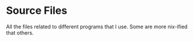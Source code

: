 # Source Files

All the files related to different programs that I use.
Some are more nix-ified that others.
